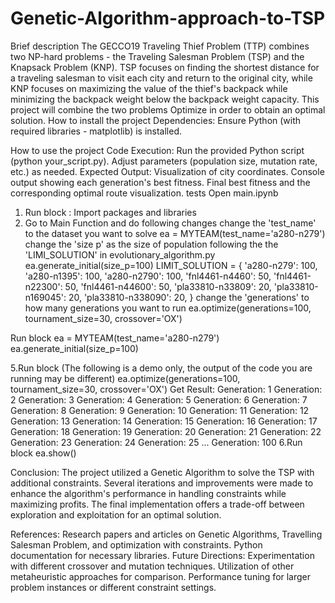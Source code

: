 # Genetic-Algorithm-approach-to-TSP
Brief description
The GECCO19 Traveling Thief Problem (TTP) combines two NP-hard problems - the Traveling Salesman Problem (TSP) and the Knapsack Problem (KNP). TSP focuses on finding the shortest distance for a traveling salesman to visit each city and return to the original city, while KNP focuses on maximizing the value of the thief's backpack while minimizing the backpack weight below the backpack weight capacity. This project will combine the two problems Optimize in order to obtain an optimal solution.
How to install the project
Dependencies: Ensure Python (with required libraries - matplotlib) is installed.

How to use the project
Code Execution:
Run the provided Python script (python your_script.py).
Adjust parameters (population size, mutation rate, etc.) as needed.
Expected Output:
Visualization of city coordinates.
Console output showing each generation's best fitness.
Final best fitness and the corresponding optimal route visualization.
tests
Open main.ipynb
1.	Run block : Import packages and libraries
2.	Go to Main Function and do following changes
change the 'test_name' to the dataset you want to solve
ea = MYTEAM(test_name='a280-n279')
change the 'size p' as the size of population following the the 'LIMI_SOLUTION' in evolutionary_algorithm.py
ea.generate_initial(size_p=100)
LIMIT_SOLUTION = {
    'a280-n279': 100,
    'a280-n1395': 100,
    'a280-n2790': 100,
    'fnl4461-n4460': 50,
    'fnl4461-n22300': 50,
    'fnl4461-n44600': 50,
    'pla33810-n33809': 20,
    'pla33810-n169045': 20,
    'pla33810-n338090': 20,
}
change the 'generations' to how many generations you want to run
ea.optimize(generations=100, tournament_size=30, crossover='OX')

Run block
ea = MYTEAM(test_name='a280-n279')
ea.generate_initial(size_p=100)

5.Run block (The following is a demo only, the output of the code you are running may be different)
ea.optimize(generations=100, tournament_size=30, crossover='OX')
Get Result:
Generation:  1
Generation:  2
Generation:  3
Generation:  4
Generation:  5
Generation:  6
Generation:  7
Generation:  8
Generation:  9
Generation:  10
Generation:  11
Generation:  12
Generation:  13
Generation:  14
Generation:  15
Generation:  16
Generation:  17
Generation:  18
 Generation:  19
 Generation:  20
 Generation:  21
 Generation:  22
 Generation:  23
 Generation:  24
 Generation:  25
 ...
 Generation:  100
6.Run block
ea.show()


 
Conclusion:
The project utilized a Genetic Algorithm to solve the TSP with additional constraints. Several iterations and improvements were made to enhance the algorithm's performance in handling constraints while maximizing profits. The final implementation offers a trade-off between exploration and exploitation for an optimal solution.

References:
Research papers and articles on Genetic Algorithms, Travelling Salesman Problem, and optimization with constraints.
Python documentation for necessary libraries.
Future Directions:
Experimentation with different crossover and mutation techniques.
Utilization of other metaheuristic approaches for comparison.
Performance tuning for larger problem instances or different constraint settings.


